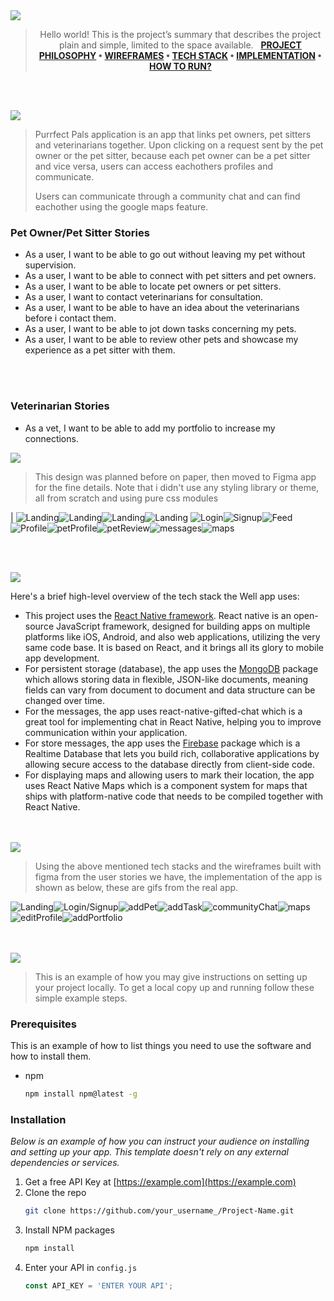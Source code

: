 <img src="./readme/title1.svg"/>

<div align="center">

> Hello world! This is the project’s summary that describes the project plain and simple, limited to the space available.  
**[PROJECT PHILOSOPHY](https://github.com/nour-msh/Purrfect-Pals) • [WIREFRAMES]() • [TECH STACK]() • [IMPLEMENTATION]() • [HOW TO RUN?]()**

</div>

<br><br>


<img src="./readme/title2.svg"/>

> Purrfect Pals application is an app that links pet owners, pet sitters and veterinarians together. Upon clicking on a request sent by the pet owner or the pet sitter, because each pet owner can be a pet sitter and vice versa, users can access eachothers profiles and communicate.
> 
> Users can communicate through a community chat and can find eachother using the google maps feature.
### Pet Owner/Pet Sitter Stories
- As a user, I want to be able to go out without leaving my pet without supervision.
- As a user, I want to be able to connect with pet sitters and pet owners.
- As a user, I want to be able to locate pet owners or pet sitters.
- As a user, I want to contact veterinarians for consultation.
- As a user, I want to be able to have an idea about the veterinarians before i contact them.
- As a user, I want to be able to jot down tasks concerning my pets.
- As a user, I want to be able to review other pets and showcase my experience as a pet sitter with them.

<br><br>
### Veterinarian Stories
- As a vet, I want to be able to add my portfolio to increase my connections.

<img src="./readme/title3.svg"/>

> This design was planned before on paper, then moved to Figma app for the fine details.
Note that i didn't use any styling library or theme, all from scratch and using pure css modules

| ![Landing](/readme/figma/onboarding1.png)![Landing](/readme/figma/onboarding2.png)![Landing](/readme/figma/onboarding3.png)![Landing](/readme/figma/onboarding4.png)
![Login](/readme/figma/login.png)![Signup](/readme/figma/signup.png)![Feed](/readme/figma/feed.png)![Profile](/readme/figma/profile.png)![petProfile](/readme/figma/petProfile.png)![petReview](/readme/figma/reviewPet.png)![messages](/readme/figma/messages.png)![maps](/readme/figma/maps.png)

<br><br>

<img src="./readme/title4.svg"/>

Here's a brief high-level overview of the tech stack the Well app uses:

- This project uses the [React Native framework](https://reactnative.dev/). React native is an open-source JavaScript framework, designed for building apps on multiple platforms like iOS, Android, and also web applications, utilizing the very same code base. It is based on React, and it brings all its glory to mobile app development.
- For persistent storage (database), the app uses the [MongoDB](https://www.mongodb.com/) package which allows storing data in flexible, JSON-like documents, meaning fields can vary from document to document and data structure can be changed over time.
- For the messages, the app uses react-native-gifted-chat which is a great tool for implementing chat in React Native, helping you to improve communication within your application.
- For store messages, the app uses the [Firebase](https://firebase.google.com/) package which is a Realtime Database that lets you build rich, collaborative applications by allowing secure access to the database directly from client-side code.
- For displaying maps and allowing users to mark their location, the app uses React Native Maps which is a component system for maps that ships with platform-native code that needs to be compiled together with React Native.



<br><br>
<img src="./readme/title5.svg"/>

> Using the above mentioned tech stacks and the wireframes built with figma from the user stories we have, the implementation of the app is shown as below, these are gifs from the real app.

![Landing](/readme/gifs/onBoardingGif.gif)![Login/Signup](/readme/gifs/loginSignupGif.gif)![addPet](/readme/gifs/addPetGif.gif)![addTask](/readme/gifs/addTaskGif.gif)![communityChat](/readme/gifs/communityChatGif.gif)![maps](/readme/gifs/mapsGif.gif)![editProfile](/readme/gifs/editProfileGif.gif)![addPortfolio](/readme/gifs/addPortfolio.gif)


<br><br>
<img src="./readme/title6.svg"/>


> This is an example of how you may give instructions on setting up your project locally.
To get a local copy up and running follow these simple example steps.
### Prerequisites

This is an example of how to list things you need to use the software and how to install them.
* npm
  ```sh
  npm install npm@latest -g
  ```

### Installation

_Below is an example of how you can instruct your audience on installing and setting up your app. This template doesn't rely on any external dependencies or services._

1. Get a free API Key at [https://example.com](https://example.com)
2. Clone the repo
   ```sh
   git clone https://github.com/your_username_/Project-Name.git
   ```
3. Install NPM packages
   ```sh
   npm install
   ```
4. Enter your API in `config.js`
   ```js
   const API_KEY = 'ENTER YOUR API';
   ```